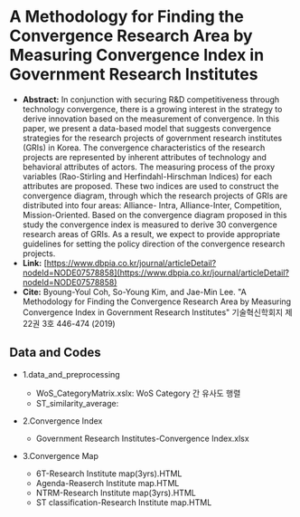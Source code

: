 # A Methodology for Finding the Convergence Research Area by Measuring Convergence Index in Government Research Institutes
- **Abstract:** In conjunction with securing R&D competitiveness through technology convergence, there is a growing interest in the strategy to derive innovation based on the measurement of convergence. In this paper, we present a data-based model that suggests convergence strategies for the research projects of government research institutes (GRIs) in Korea. The convergence characteristics of the research projects are represented by inherent attributes of technology and behavioral attributes of actors. The measuring process of the proxy variables (Rao-Stirling and Herfindahl-Hirschman Indices) for each attributes are proposed. These two indices are used to construct the convergence diagram, through which the research projects of GRIs are distributed into four areas: Alliance- Intra, Alliance-Inter, Competition, Mission-Oriented. Based on the convergence diagram proposed in this study the convergence index is measured to derive 30 convergence research areas of GRIs. As a result, we expect to provide appropriate guidelines for setting the policy direction of the convergence research projects.
- **Link:** [https://www.dbpia.co.kr/journal/articleDetail?nodeId=NODE07578858](https://www.dbpia.co.kr/journal/articleDetail?nodeId=NODE07578858)
- **Cite:** Byoung-Youl Coh, So-Young Kim, and Jae-Min Lee. "A Methodology for Finding the Convergence Research Area by Measuring Convergence Index in Government Research Institutes" 기술혁신학회지 제 22권 3호 446-474 (2019)

## Data and Codes
- 1.data_and_preprocessing
  - WoS_CategoryMatrix.xslx: WoS Category 간 유사도 행렬
  - ST_similarity_average:
  
- 2.Convergence Index
  - Government Research Institutes-Convergence Index.xlsx
  
- 3.Convergence Map
  - 6T-Research Institute map(3yrs).HTML
  - Agenda-Reaserch Institute map.HTML
  - NTRM-Research Institute map(3yrs).HTML
  - ST classification-Research Institute map.HTML
